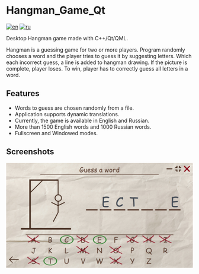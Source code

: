 # Hangman_Game_Qt

[![en](https://img.shields.io/badge/lang-en-blue.svg)](https://github.com/Dariarty/Hangman_Game_Qt/blob/main/README.md)
[![ru](https://img.shields.io/badge/lang-ru-red.svg)](https://github.com/Dariarty/Hangman_Game_Qt/blob/main/README.ru.md)

Desktop Hangman game made with C++/Qt/QML. </br> 

Hangman is a guessing game for two or more players. Program randomly chooses a word and the player tries to guess it by suggesting letters. Which each incorrect guess, a line is added to hangman drawing. If the picture is complete, player loses. To win, player has to correctly guess all letters in a word.

## Features

* Words to guess are chosen randomly from a file.</br>
* Application supports dynamic translations.</br>
* Currently, the game is available in English and Russian.</br>
* More than 1500 English words and 1000 Russian words.</br>
* Fullscreen and Windowed modes.</br>

## Screenshots
![alt text](assets/en_US/gameplay.png)
